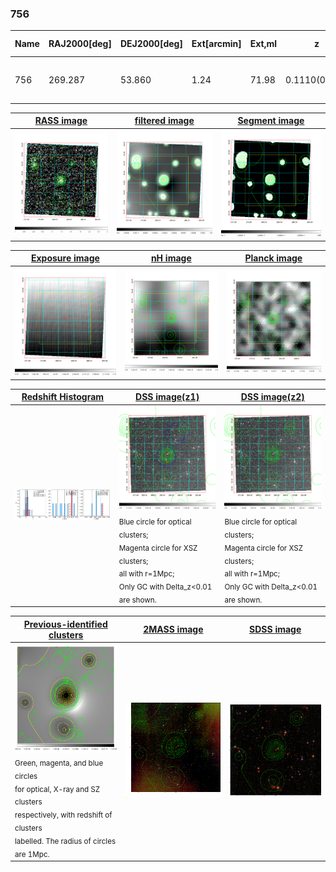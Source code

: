 <div STYLE="page-break-after: always;"></div>

### 756

|Name|RAJ2000[deg]|DEJ2000[deg] |Ext[arcmin]| Ext,ml | z | z_src| C|GC(XSZ,Delta_z<0.01)| GC(OPT,Delta_z<0.01)|GC| R_sig[arcmin] | R500[arcmin] | R500[Mpc]| CRsig[c/s] | CR500[c/s] |L500[1E44 erg/s]|F500[1E-12 erg/s/cm^2]| M500[1E14 Msun]|Tx[keV]|Cnt_sig|Beta|Rc[arcmin]|Comment|Alias|
|---|---|---|---|---|---|------|---|--------|---------|----------|---|---|---|---|---|---|---|---|---|---|---|---|---|---|
|756| 269.287| 53.860| 1.24| 71.98| 0.1110(0.008)| z1, z_opt| S| -| A, C| A, C, N, W| 9.288| 6.499| 0.788| 0.092(0.015)| 0.087(0.014)| 0.513(0.037)| 1.619(0.116)| 1.55(0.06)| 2.91(0.07)| 258.1| 0.949(-0.068+0.037)| 2.576(-0.275+0.217)| -| t016|

|[RASS image](../image/756/756_img.pdf)|[filtered image](../image/756/756_fil.pdf)|[Segment image](../image/756/756_seg.pdf)|
|-------------------|--------------------|-------------------|
| <img src="../image/756/756_img.png" width="300">  | <img src="../image/756/756_fil.png" width="300">   | <img src="../image/756/756_seg.png" width="300">  |

|[Exposure image](../image/756/756_mex.pdf)| [nH image](../image/756/756_nh.pdf)| [Planck image](../image/756/756_p.pdf)|
|-------------------|--------------------|-------------------|
|<img src="../image/756/756_mex.png" width="300">   | <img src="../image/756/756_nh.png" width="300">    | <img src="../image/756/756_p.png" width="300"> |

|[Redshift Histogram](../image/756/756_zg.pdf) | [DSS image(z1)](../image/756/756_dss_z1.pdf)      |  [DSS image(z2)](../image/756/756_dss_z2.pdf)    |
|-------------------|--------------------|-------------------|
|<img src="../image/756/756_zg.png" width="300"> |<img src="../image/756/756_dss_z1.png" width="300"> <sub><br>Blue circle for optical clusters; <br>Magenta circle for XSZ clusters; <br>all with r=1Mpc; <br>Only GC with Delta_z<0.01 are shown. </sub>| <img src="../image/756/756_dss_z2.png" width="300"><sub><br>Blue circle for optical clusters; <br>Magenta circle for XSZ clusters; <br>all with r=1Mpc; <br>Only GC with Delta_z<0.01 are shown. </sub> |

|[Previous-identified clusters](../image/756/756_gc.pdf) | [2MASS image](../image/756/756_2mass.pdf)      |[SDSS image](../image/756/756_sdss.pdf)   |
|-------------------|-------------------|-------------------|
|<img src=../image/756/756_gc.png width="300"> <br><sub>Green, magenta, and blue circles <br>for optical, X-ray and SZ clusters <br>respectively, with redshift of clusters <br>labelled. The radius of circles <br>are 1Mpc.</sub>|<img src="../image/756/756_2mass.png" width="300">  | <img src="../image/756/756_sdss.png" width="300">  |




